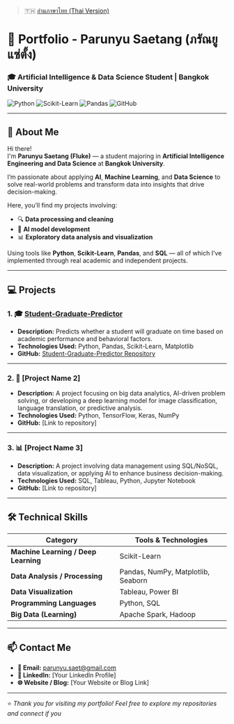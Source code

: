 > 🇹🇭 [อ่านภาษาไทย (Thai Version)](README_TH.md)

# 💼 Portfolio - Parunyu Saetang (ภรัณยู แซ่ตั้ง)  
### 🎓 Artificial Intelligence & Data Science Student | Bangkok University  

![Python](https://img.shields.io/badge/Python-3776AB?logo=python&logoColor=white)
![Scikit-Learn](https://img.shields.io/badge/Scikit--Learn-F7931E?logo=scikit-learn&logoColor=white)
![Pandas](https://img.shields.io/badge/Pandas-150458?logo=pandas&logoColor=white)
![GitHub](https://img.shields.io/badge/GitHub-181717?logo=github&logoColor=white)

---

## 👋 About Me

Hi there!  
I'm **Parunyu Saetang (Fluke)** — a student majoring in **Artificial Intelligence Engineering and Data Science** at **Bangkok University**.  

I’m passionate about applying **AI**, **Machine Learning**, and **Data Science** to solve real-world problems and transform data into insights that drive decision-making.

Here, you’ll find my projects involving:
- 🔍 **Data processing and cleaning**
- 🤖 **AI model development**
- 📊 **Exploratory data analysis and visualization**

Using tools like **Python**, **Scikit-Learn**, **Pandas**, and **SQL** — all of which I’ve implemented through real academic and independent projects.

---

## 💻 Projects

### 1. 🎓 [Student-Graduate-Predictor](https://github.com/Pryfluk/Student-Graduate-Predictor)
- **Description:** Predicts whether a student will graduate on time based on academic performance and behavioral factors.  
- **Technologies Used:** Python, Pandas, Scikit-Learn, Matplotlib  
- **GitHub:** [Student-Graduate-Predictor Repository](https://github.com/Pryfluk/Student-Graduate-Predictor)

---

### 2. 🤖 [Project Name 2]
- **Description:** A project focusing on big data analytics, AI-driven problem solving, or developing a deep learning model for image classification, language translation, or predictive analysis.  
- **Technologies Used:** Python, TensorFlow, Keras, NumPy  
- **GitHub:** [Link to repository]

---

### 3. 📊 [Project Name 3]
- **Description:** A project involving data management using SQL/NoSQL, data visualization, or applying AI to enhance business decision-making.  
- **Technologies Used:** SQL, Tableau, Python, Jupyter Notebook  
- **GitHub:** [Link to repository]

---

## 🛠️ Technical Skills

| Category | Tools & Technologies |
|-----------|----------------------|
| **Machine Learning / Deep Learning** | Scikit-Learn |
| **Data Analysis / Processing** | Pandas, NumPy, Matplotlib, Seaborn |
| **Data Visualization** | Tableau, Power BI |
| **Programming Languages** | Python, SQL |
| **Big Data (Learning)** | Apache Spark, Hadoop |

---

## 📫 Contact Me

- **📧 Email:** parunyu.saet@gmail.com  
- **💼 LinkedIn:** [Your LinkedIn Profile]  
- **🌐 Website / Blog:** [Your Website or Blog Link]  

---

⭐ *Thank you for visiting my portfolio! Feel free to explore my repositories and connect if you*
